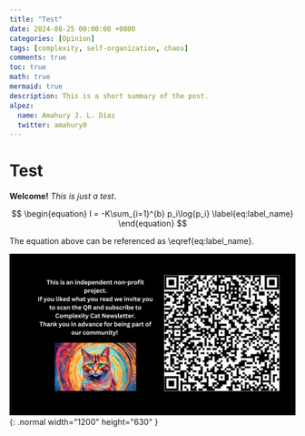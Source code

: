 ```yaml
---
title: "Test"
date: 2024-08-25 00:00:00 +0800
categories: [Opinion]
tags: [complexity, self-organization, chaos]
comments: true
toc: true
math: true
mermaid: true
description: This is a short summary of the post.
alpez:
  name: Amahury J. L. Diaz
  twitter: amahury0
---
```


# Test

**Welcome!** _This is just a test_.

<!-- Equation numbering, keep all blank lines  -->

$$
\begin{equation}
  I = -K\sum_{i=1}^{b} p_i\log{p_i}
  \label{eq:label_name}
\end{equation}
$$

The equation above can be referenced as \eqref{eq:label_name}.

![Desktop View](/assets/img/fix/complexity-cat-newsletter.png){: .normal width="1200" height="630" }
